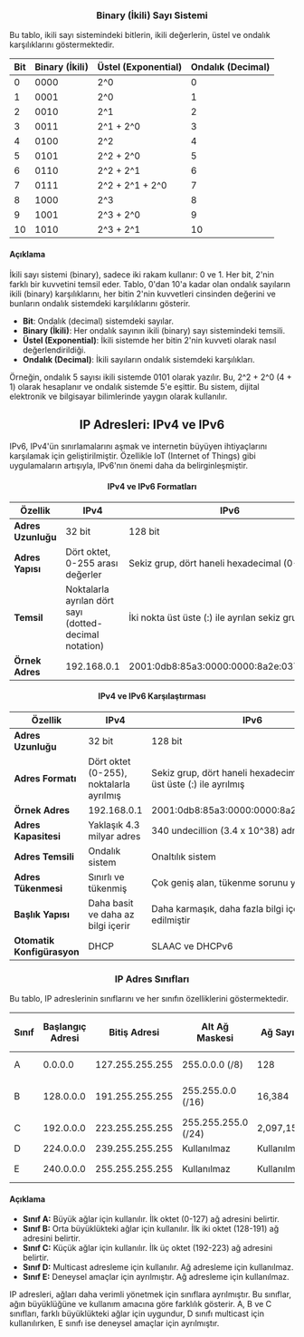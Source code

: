 
### <div align="center"> Binary (İkili) Sayı Sistemi

Bu tablo, ikili sayı sistemindeki bitlerin, ikili değerlerin, üstel ve ondalık karşılıklarını göstermektedir.

| Bit | Binary (İkili) | Üstel (Exponential) | Ondalık (Decimal) |
|-----|----------------|---------------------|-------------------|
| 0   | 0000           | 2^0                 | 0                 |
| 1   | 0001           | 2^0                 | 1                 |
| 2   | 0010           | 2^1                 | 2                 |
| 3   | 0011           | 2^1 + 2^0           | 3                 |
| 4   | 0100           | 2^2                 | 4                 |
| 5   | 0101           | 2^2 + 2^0           | 5                 |
| 6   | 0110           | 2^2 + 2^1           | 6                 |
| 7   | 0111           | 2^2 + 2^1 + 2^0     | 7                 |
| 8   | 1000           | 2^3                 | 8                 |
| 9   | 1001           | 2^3 + 2^0           | 9                 |
| 10  | 1010           | 2^3 + 2^1           | 10                |

#### Açıklama

İkili sayı sistemi (binary), sadece iki rakam kullanır: 0 ve 1. Her bit, 2'nin farklı bir kuvvetini temsil eder. Tablo, 0'dan 10'a kadar olan ondalık sayıların ikili (binary) karşılıklarını, her bitin 2'nin kuvvetleri cinsinden değerini ve bunların ondalık sistemdeki karşılıklarını gösterir.

- **Bit**: Ondalık (decimal) sistemdeki sayılar.
- **Binary (İkili)**: Her ondalık sayının ikili (binary) sayı sistemindeki temsili.
- **Üstel (Exponential)**: İkili sistemde her bitin 2'nin kuvveti olarak nasıl değerlendirildiği.
- **Ondalık (Decimal)**: İkili sayıların ondalık sistemdeki karşılıkları.

Örneğin, ondalık 5 sayısı ikili sistemde 0101 olarak yazılır. Bu, 2^2 + 2^0 (4 + 1) olarak hesaplanır ve ondalık sistemde 5'e eşittir. Bu sistem, dijital elektronik ve bilgisayar bilimlerinde yaygın olarak kullanılır.


## <div align="center"> IP Adresleri: IPv4 ve IPv6
IPv6, IPv4'ün sınırlamalarını aşmak ve internetin büyüyen ihtiyaçlarını karşılamak için geliştirilmiştir. Özellikle IoT (Internet of Things) gibi uygulamaların artışıyla, IPv6'nın önemi daha da belirginleşmiştir.

#### <div align="center"> IPv4 ve IPv6 Formatları

| Özellik                | IPv4                                        | IPv6                                                   |
|------------------------|---------------------------------------------|--------------------------------------------------------|
| **Adres Uzunluğu**     | 32 bit                                      | 128 bit                                                |
| **Adres Yapısı**       | Dört oktet, 0-255 arası değerler            | Sekiz grup, dört haneli hexadecimal (0-FFFF)           |
| **Temsil**             | Noktalarla ayrılan dört sayı (dotted-decimal notation) | İki nokta üst üste (:) ile ayrılan sekiz grup          |
| **Örnek Adres**        | 192.168.0.1                                  | 2001:0db8:85a3:0000:0000:8a2e:0370:7334                |


#### <div align="center"> IPv4 ve IPv6 Karşılaştırması

| Özellik                 | IPv4                                      | IPv6                                      |
|-------------------------|-------------------------------------------|-------------------------------------------|
| **Adres Uzunluğu**      | 32 bit                                    | 128 bit                                   |
| **Adres Formatı**       | Dört oktet (0-255), noktalarla ayrılmış   | Sekiz grup, dört haneli hexadecimal, iki nokta üst üste (:) ile ayrılmış |
| **Örnek Adres**         | 192.168.0.1                               | 2001:0db8:85a3:0000:0000:8a2e:0370:7334   |
| **Adres Kapasitesi**    | Yaklaşık 4.3 milyar adres                 | 340 undecillion (3.4 x 10^38) adres       |
| **Adres Temsili**       | Ondalık sistem                            | Onaltılık sistem                          |
| **Adres Tükenmesi**     | Sınırlı ve tükenmiş                       | Çok geniş alan, tükenme sorunu yok        |
| **Başlık Yapısı**       | Daha basit ve daha az bilgi içerir        | Daha karmaşık, daha fazla bilgi içerir; optimize edilmiştir |
| **Otomatik Konfigürasyon** | DHCP                                   | SLAAC ve DHCPv6                           |


### <div align="center"> IP Adres Sınıfları

Bu tablo, IP adreslerinin sınıflarını ve her sınıfın özelliklerini göstermektedir.

| Sınıf | Başlangıç Adresi | Bitiş Adresi   | Alt Ağ Maskesi       | Ağ Sayısı  | Her Ağda Maksimum Host Sayısı | Kullanım Alanı         |
|-------|------------------|----------------|----------------------|------------|-------------------------------|------------------------|
| A     | 0.0.0.0          | 127.255.255.255| 255.0.0.0 (/8)       | 128        | 16,777,214                    | Büyük ağlar            |
| B     | 128.0.0.0        | 191.255.255.255| 255.255.0.0 (/16)    | 16,384     | 65,534                        | Orta büyüklükte ağlar   |
| C     | 192.0.0.0        | 223.255.255.255| 255.255.255.0 (/24)  | 2,097,152  | 254                           | Küçük ağlar            |
| D     | 224.0.0.0        | 239.255.255.255| Kullanılmaz          | Kullanılmaz| Kullanılmaz                   | Multicast              |
| E     | 240.0.0.0        | 255.255.255.255| Kullanılmaz          | Kullanılmaz| Kullanılmaz                   | Deneysel, araştırma    |

#### Açıklama

- **Sınıf A:** Büyük ağlar için kullanılır. İlk oktet (0-127) ağ adresini belirtir.
- **Sınıf B:** Orta büyüklükteki ağlar için kullanılır. İlk iki oktet (128-191) ağ adresini belirtir.
- **Sınıf C:** Küçük ağlar için kullanılır. İlk üç oktet (192-223) ağ adresini belirtir.
- **Sınıf D:** Multicast adresleme için kullanılır. Ağ adresleme için kullanılmaz.
- **Sınıf E:** Deneysel amaçlar için ayrılmıştır. Ağ adresleme için kullanılmaz.

IP adresleri, ağları daha verimli yönetmek için sınıflara ayrılmıştır. Bu sınıflar, ağın büyüklüğüne ve kullanım amacına göre farklılık gösterir. A, B ve C sınıfları, farklı büyüklükteki ağlar için uygundur, D sınıfı multicast için kullanılırken, E sınıfı ise deneysel amaçlar için ayrılmıştır.

